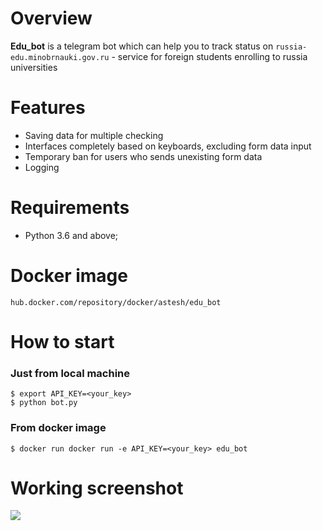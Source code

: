 # Overview
**Edu_bot** is a telegram bot which can help you to track status on `russia-edu.minobrnauki.gov.ru` - service for foreign students enrolling to russia universities
#
# Features
 - Saving data for multiple checking
 - Interfaces completely based on keyboards, excluding form data input
 - Temporary ban for users who sends unexisting form data
 - Logging
 #
# Requirements
 - Python 3.6 and above;
 #
# Docker image
`hub.docker.com/repository/docker/astesh/edu_bot`
#
# How to start
### Just from local machine
```
$ export API_KEY=<your_key>
$ python bot.py
```
### From docker image
```
$ docker run docker run -e API_KEY=<your_key> edu_bot
```
#
# Working screenshot
![](https://github.com/astesh-code/python_rev2/blob/dev/pictures/work.jpg)
#
